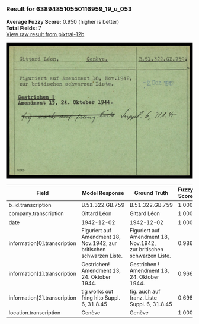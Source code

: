 ### Result for 638948510550116959_19_u_053
**Average Fuzzy Score:** 0.950 (higher is better)<br>
**Total Fields:** 7<br>
[View raw result from pixtral-12b](https://github.com/RISE-UNIBAS/humanities_data_benchmark/blob/main/results/2025-10-24/T0329/request_T0329_638948510550116959_19_u_053.json)

<img src="https://github.com/RISE-UNIBAS/humanities_data_benchmark/blob/main/benchmarks/blacklist/images/638948510550116959_19_u_053.jpg?raw=true" alt="638948510550116959_19_u_053" width="600px">

| Field | Model Response | Ground Truth | Fuzzy Score | Match |
|-------|----------------|--------------|-------------|-------|
| b_id.transcription | B.51.322.GB.759 | B.51.322.GB.759 | 1.000 | ✅ |
| company.transcription | Gittard Léon | Gittard Léon | 1.000 | ✅ |
| date | 1942-12-02 | 1942-12-02 | 1.000 | ✅ |
| information[0].transcription | Figuriert auf Amendment 18, Nov.1942, zur britischen schwarzen Liste. | Figuriert auf Amendment 18, Nov.1942,<br>zur britischen schwarzen Liste. | 0.986 | ✅ |
| information[1].transcription | Gestrichen! Amendment 13, 24. Oktober 1944. | Gestrichen !<br>Amendment 13, 24. Oktober 1944. | 0.966 | ✅ |
| information[2].transcription | tig works out fring hito Suppl. 6, 31.8.45 | fig. auch auf franz. Liste Suppl. 6, 31.8.45 | 0.698 | ❌ |
| location.transcription | Genève | Genève | 1.000 | ✅ |
